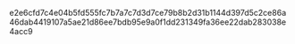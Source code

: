 e2e6cfd7c4e04b5fd555fc7b7a7c7d3d7ce79b8b2d31b1144d397d5c2ce86a46dab4419107a5ae21d86ee7bdb95e9a0f1dd231349fa36ee22dab283038e4acc9
